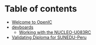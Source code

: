 # Table of contents

* [Welcome to OpenIC](README.md)
* [devboards](devboards/README.md)
  * [Working with the NUCLEO-U083RC](devboards/nucleo-u083rc.md)
* [Validating Diploma for SUNEDU-Peru](validating-diploma-for-sunedu-peru.md)
